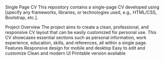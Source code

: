 Single Page CV
This repository contains a single-page CV developed using [specify any frameworks, libraries, or technologies used, e.g., HTML/CSS, Bootstrap, etc.].

Project Overview
The project aims to create a clean, professional, and responsive CV layout that can be easily customized for personal use. This CV showcases essential sections such as personal information, work experience, education, skills, and references, all within a single page.
Features
Responsive design for mobile and desktop
Easy to edit and customize
Clean and modern UI
Printable version available
